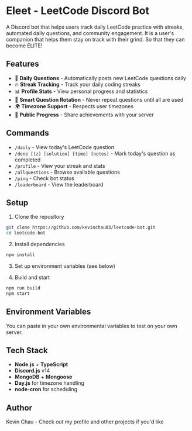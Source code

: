 # Eleet - LeetCode Discord Bot

A Discord bot that helps users track daily LeetCode practice with streaks, automated daily questions, and community engagement. It is a user's companion that helps them stay on track with their grind. So that they can become ELITE!

## Features

- 📅 **Daily Questions** - Automatically posts new LeetCode questions daily
- 🔥 **Streak Tracking** - Track your daily coding streaks
- 📊 **Profile Stats** - View personal progress and statistics  
- 🤖 **Smart Question Rotation** - Never repeat questions until all are used
- 🌍 **Timezone Support** - Respects user timezones
- 👥 **Public Progress** - Share achievements with your server

## Commands

- `/daily` - View today's LeetCode question
- `/done [tz] [solution] [time] [notes]` - Mark today's question as completed
- `/profile` - View your streak and stats
- `/allquestions` - Browse available questions
- `/ping` - Check bot status
- `/leaderboard` - View the leaderboard

## Setup

1. Clone the repository
```bash
git clone https://github.com/kevinchau03/leetcode-bot.git
cd leetcode-bot
```

2. Install dependencies
```bash
npm install
```

3. Set up environment variables (see below)

4. Build and start
```bash
npm run build
npm start
```

## Environment Variables

You can paste in your own environmental variables to test on your own server.

## Tech Stack

- **Node.js** + **TypeScript**
- **Discord.js** v14
- **MongoDB** + **Mongoose**
- **Day.js** for timezone handling
- **node-cron** for scheduling

## Author

Kevin Chau - Check out my profile and other projects if you'd like

